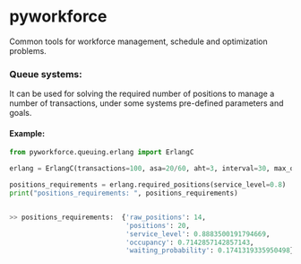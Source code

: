 # pyworkforce
Common tools for workforce management, schedule and optimization problems.


### Queue systems:

It can be used for solving the required number of positions to manage a number of transactions,
under some systems pre-defined parameters and goals.


#### Example:

```python
from pyworkforce.queuing.erlang import ErlangC

erlang = ErlangC(transactions=100, asa=20/60, aht=3, interval=30, max_occupancy=0.85, shrinkage=0.3)

positions_requirements = erlang.required_positions(service_level=0.8)
print("positions_requirements: ", positions_requirements)


>> positions_requirements:  {'raw_positions': 14, 
                             'positions': 20, 
                             'service_level': 0.8883500191794669, 
                             'occupancy': 0.7142857142857143, 
                             'waiting_probability': 0.1741319335950498}
```
